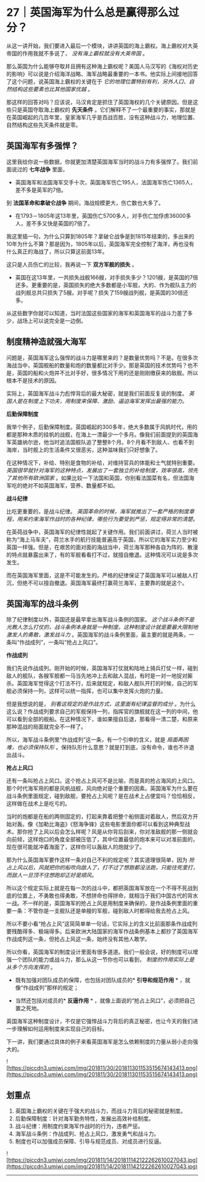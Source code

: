 # 27｜英国海军为什么总是赢得那么过分？

从这一讲开始，我们要进入最后一个模块，讲讲英国的海上霸权。海上霸权对大英帝国的作用我就不多说了， *没有海上霸权就没有大英帝国* 。

那么英国为什么能够夺取并且拥有这种海上霸权呢？美国人马汉写的《海权对历史的影响》可以说是介绍海洋战略、海军战略最重要的一本书。他实际上间接地回答了这个问题，说英国海上霸权的关键在于 *它的地理位置特别有利，另外人口、自然结构这些要素也比其他国家优越* 。

那这样的回答对吗？应该说，马汉肯定是抓住了英国海权的几个关键原因。但是这些只是英国夺取海上霸权的 **先天条件** 。它们解释不了一个最重要的事实，那就是在英国崛起的几百年里，皇家海军几乎是百战百胜，没有这种战斗力，地理位置、自然结构这些先天条件就是零。

## 英国海军有多强悍？

这里我给你说一些数据，你就更加清楚英国海军当时的战斗力有多强悍了。我们前面说过的 **七年战争** 里面，

* 英国海军和法国海军交手十次，英国海军伤亡195人，法国海军伤亡1365人，差不多是英军的7倍。

到 **法国革命和拿破仑战争** 期间，海战规模更大，伤亡数也大多了。

* 在1793－1805年这13年里，英国伤亡5700多人，对手伤亡加俘虏36000多人，差不多又快是英国的7倍了。

我这里插一句，为什么只算到1805年？拿破仑战争是到1815年结束的，多出来的10年为什么不算？那是因为，1805年以后，英国海军完全控制了海洋，再也没有什么真正的海战了，所以只算这前面13年。

这只是人员伤亡的比较，我再说一下 **双方军舰的损失** 。

* 英国在这13年里，一共损失战舰166艘，对手损失多少？1201艘，是英国的7倍还多。更重要的是，英国损失的绝大多数都是小军舰，大的、作为舰队主力的战列舰总共只损失了5艘。对手呢？损失了159艘战列舰，是英国的30倍还多。

从这些数字你就可以知道，当时法国这些国家的海军和英国海军的战斗力差了多少，战场上可以说完全是一边倒。

## 制度精神造就强大海军

问题是，英国海军这么强悍的战斗力是哪里来的？是数量优势吗？不是。在很多次海战当中，英国舰船的数量和炮的数量都比对手少。那是英国的技术优势吗？也不是，英国的船和火炮并不比对手好，很多情况下用的还是刚刚缴获来的敌舰。所以根本不是技术的原因。

实际上，英国海军战斗力彪悍背后的最大秘密，就是我们前面反复说的制度。 *英国人是在制度上下功夫，用制度来保障、激励、逼迫海军发挥出最强的能力。*

 **后勤保障制度**

我举个例子，后勤保障制度。英国崛起的300多年，绝大多数属于风帆时代，用的都是那种木质的挂帆的战舰，在海上一漂最少一个多月。像我们前面提到的英国海军英雄纳尔逊，他当时追法国舰队追了整整8个月。8个月看不到敌人、也看不到海岸，当时舰上的生活条件又很恶劣，这种滋味我们只好想象了。

在这种情况下，补给、特别是食物的补给，对维持官兵的体能和士气就特别重要。 *英国很早就针对海军的这种特点，发展出了一套独立的补给制度，效率很高，领先了其他所有欧洲国家* 。如果比较一下法国和英国，你别看法国菜有名，但法国海军吃的绝对不如英国海军，营养、数量都不如。

 **战斗纪律**

比吃更重要的，是战斗纪律。 *英国革命的时候，海军就推出了一套严格的制度章程，用来约束海军作战时的各种纪律，哪些行为要受到严惩，规定得非常的清楚。*

在英荷战争中，英国海军的纪律性就起了关键作用。我们前面讲过，荷兰人当时被称为“海上马车夫”，荷兰水手的航行技能普遍高于英国，所以它的海军实力至少和英国一样强。但是，在艰苦的面对面的海战当中，荷兰海军那种各自为阵的、散漫的特点就暴露出来了，有的军舰看看打不过，就擅自撤退。这种情况可以说是多次发生。

而在英国海军里面，这是不可能发生的。严格的纪律保证了英国海军可以被敌人打沉，但绝不可以擅自撤退。英国海军最终打赢荷兰海军，主要靠的就是这个。

## 英国海军的战斗条例

除了纪律制度以外，英国还是最早拿出海军战斗条例的国家。 *这个战斗条例不是光教人怎么打仗的，战斗条例本身就是一种制度。这种制度设计就是要最大限制地激发人的勇敢，激发战斗力* 。英国海军的战斗条例里面，最主要的就是两条，一条叫“作战成列”，一条叫“抢占上风口”。

 **作战成列**

我们先说作战成列。刚开始的时候，英国海军打仗就和陆地上骑兵打仗一样，碰到敌人的舰队，各艘军舰都一马当先地冲上去和敌人混战，有时是一对一地捉对厮杀。英国海军觉得这个打法不行，后来就规定，和敌人舰队开打的时候，自己的军舰必须保持一列，这样可以统一指挥，也可以集中发挥火炮的力量。

但是我想说的是， *别看这规定的是作战方式，这里面有纪律监督的成分* 。为什么这么说？作战成列要求自己的军舰保持一列，指挥官的旗舰就在这一列的中间，他可以看到全部的舰船。在这种情况下，谁如果擅自后退，那看得一清二楚，和原来那种混战的局面就完全不一样了。

所以，海军战斗条例里“作战成列”这一条，有一个引申的含义，就是 *局面再困难，也必须保持队形* 。保持队形什么意思？就是打到底，没有命令，谁也不许退出战斗。

 **抢占上风口**

还有一条叫抢占上风口。这个抢占上风可不是比喻，而是真的抢占海风的上风口。那个时代海军用的都是风帆战舰，风向绝对是个重要的因素。英国海军为什么要在战斗条例里面规定，碰到敌舰，要抢占上风呢？是在战术上占便宜吗？恰恰相反，这样做在战术上是吃亏的。

当时的炮都是在船的两侧固定的，打起来靠着把整个船侧面对着敌人，然后双方开始对轰。像《加勒比海盗》《怒海争锋》这些电影里面你都可以看到这种典型战术。那你抢了上风以后会怎么样呢？风是从你背后刮来，你对准敌舰的那一侧就会向前倾，这样炮口的角度全部被压低了，其中位置最低的炮本来可以对准前面的，现在很可能就冲着海面了，这样你可以轰敌人的炮就少了。

那为什么英国海军要作这样一条对自己不利的规定呢？其实道理很简单，因为 *抢占上风以后，风就把你的船吹向敌人了，打不过了想跑都没法跑，只能往死里打，而敌人一旦顶不住想跑却正好是顺风。*

所以这个规定实际上就是在每一次的战斗中，都把英国海军放在一个不得不死战到底的位置上，不勇敢也得勇敢，不想拼命也得拼命，就相当于我们中国古代的背水一战。不一样的是，英国海军的抢占上风是用制度来确保的，是作战条例里面的重要一条：不管你是一支舰队还是单艘的军舰，碰到敌人时都得给我去抢占上风。

所以不要小看“抢占上风”这简简单单一句话，它实际上的含义比前面那条作战成列要残酷得多、极端得多。后来欧洲大陆国家的海军作战条例基本上都抄了英国海军作战成列这一条，但抢占上风这一条，始终没有其他人敢学。

所以你看，英国海军的制度设计里面有很多道道。我们一般会说，好的制度可以增强一个团队的能力或战斗力，那么从这一节你也可以看到， *制度的作用实际上是从多个方向发挥的* 。

* 既有加强对团队成员的保障，也包括对团队成员的* **引导和规范作用** * ，就像“作战成列”那样的规定；

* 当然还包括对成员的* **反逼作用** * ，就像上面说的“抢占上风口”，必须把自己置之死地。

英国海军这种制度设计，不仅是它强悍战斗力背后的真正秘密，也让今天的我们进一步理解如何运用制度来实现自己的目标。

下一讲，我们要通过具体的例子来看英国海军是怎么依赖制度的力量从弱小走向强大的。

![https://piccdn3.umiwi.com/img/201811/30/201811301153515674143413.png](https://piccdn3.umiwi.com/img/201811/30/201811301153515674143413.png)

## 划重点

1. 英国海上霸权的关键在于强大的战斗力，而战斗力背后的秘密就是制度。
2. 后勤保障制度：针对海军勤务特性，发展出高效补给制度。
3. 战斗纪律：用制度约束海军作战时的行为，违者严惩。
4. 海军战斗条例：作战成列、抢占上风口，激发勇气和战斗力。
5. 制度也可以加强成员保障、引导与规范成员、对成员进行反逼。

![https://piccdn3.umiwi.com/img/201811/14/201811142122262610027043.jpg](https://piccdn3.umiwi.com/img/201811/14/201811142122262610027043.jpg)

---
